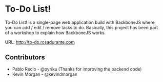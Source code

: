 
To-Do List!
===========

To-Do List! is a single-page web application build with BackboneJS where you can add / edit / remove tasks to do.
Basically, this project has been part of a workshop to explain how BackboneJS works.

URL: http://to-do.rosadurante.com


Contributors
------------

- Pablo Recio - @pyriku (Thanks for improving the backend code)
- Kevin Morgan - @kevindmorgan
